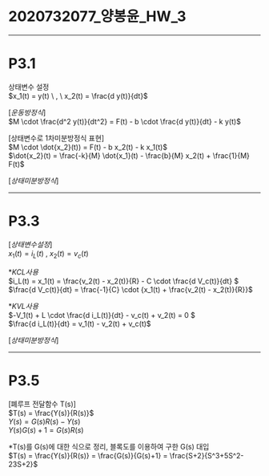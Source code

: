 # 2020732077_양봉윤_HW_3  
---
# P3.1  
$\text{상태변수 설정}$  
$x_1(t) = y(t) \ , \ x_2(t) = \frac{d y(t)}{dt}$  

$[운동방정식]$  
$M \cdot \frac{d^2 y(t)}{dt^2} = F(t) - b \cdot \frac{d y(t)}{dt} - k y(t)$  

$\text{[상태변수로 1차미분방정식 표현]}$  
$M \cdot \dot{x_2}(t))  = F(t) - b x_2(t) - k x_1(t)$   
$\dot{x_2}(t) = \frac{-k}{M} \dot{x_1}(t) - \frac{b}{M} x_2(t) + \frac{1}{M} F(t)$
 
$[상태미분방정식]$  



--- 
# P3.3  
$[상태변수 설정]$  
$x_1(t) = i_L(t) \ , \ x_2(t) = v_c(t)$  

$*KCL 사용$  
$i_L(t) = x_1(t) = \frac{v_2(t) - x_2(t)}{R} - C \cdot \frac{d V_c(t)}{dt} $  
$\frac{d V_c(t)}{dt} = \frac{-1}{C} \cdot {x_1(t) + \frac{v_2(t) - x_2(t)}{R}}$  

$*KVL 사용$  
$-V_1(t) + L \cdot \frac{d i_L(t)}{dt} - v_c(t) + v_2(t) = 0 $  
$\frac{d i_L(t)}{dt} = v_1(t) - v_2(t) + v_c(t)$  

$[상태미분방정식]$

---
# P3.5  
$\text{[폐루프 전달함수 T(s)]}$  
$T(s) = \frac{Y(s)}{R(s)}$  
$Y(s) = G(s){R(s)-Y(s)}$  
$Y(s){G(s)+1} = G(s)R(s)$  

$*\text{T(s)를 G(s)에 대한 식으로 정리, 블록도를 이용하여 구한 G(s) 대입}$  
$T(s) = \frac{Y(s)}{R(s)} = \frac{G(s)}{G(s)+1} = \frac{S+2}{S^3+5S^2-23S+2}$  

